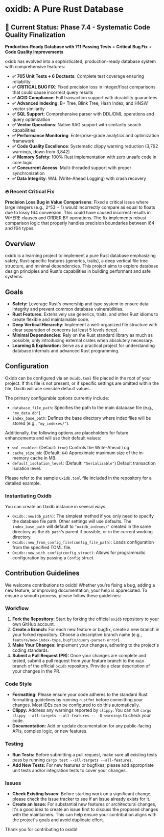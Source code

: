 # oxidb: A Pure Rust Database

## 🎯 Current Status: Phase 7.4 - Systematic Code Quality Finalization

**Production-Ready Database with 711 Passing Tests + Critical Bug Fix + Code Quality Improvements**

oxidb has evolved into a sophisticated, production-ready database system with comprehensive features:

- **✅ 705 Unit Tests + 6 Doctests**: Complete test coverage ensuring reliability
- **✅ CRITICAL BUG FIX**: Fixed precision loss in integer/float comparisons that could cause incorrect query results
- **✅ ACID Compliance**: Full transaction support with durability guarantees  
- **✅ Advanced Indexing**: B+ Tree, Blink Tree, Hash Index, and HNSW vector similarity
- **✅ SQL Support**: Comprehensive parser with DDL/DML operations and query optimization
- **✅ Vector Operations**: Native RAG support with similarity search capabilities
- **✅ Performance Monitoring**: Enterprise-grade analytics and optimization framework
- **✅ Code Quality Excellence**: Systematic clippy warning reduction (3,792 warnings, down from 3,842)
- **✅ Memory Safety**: 100% Rust implementation with zero unsafe code in core logic
- **✅ Concurrent Access**: Multi-threaded support with proper synchronization
- **✅ Data Integrity**: WAL (Write-Ahead Logging) with crash recovery

### 🔥 Recent Critical Fix

**Precision Loss Bug in Value Comparisons**: Fixed a critical issue where large integers (e.g., 2^53 + 1) would incorrectly compare as equal to floats due to lossy f64 conversion. This could have caused incorrect results in WHERE clauses and ORDER BY operations. The fix implements robust comparison logic that properly handles precision boundaries between i64 and f64 types.

## Overview

oxidb is a learning project to implement a pure Rust database emphasizing safety, Rust-specific features (generics, traits), a deep vertical file tree structure, and minimal dependencies. This project aims to explore database design principles and Rust's capabilities in building performant and safe systems.

## Goals

*   **Safety:** Leverage Rust's ownership and type system to ensure data integrity and prevent common database vulnerabilities.
*   **Rust Features:** Extensively use generics, traits, and other Rust idioms to create flexible and maintainable code.
*   **Deep Vertical Hierarchy:** Implement a well-organized file structure with clear separation of concerns (at least 5 levels deep).
*   **Minimal Dependencies:** Rely on the Rust standard library as much as possible, only introducing external crates when absolutely necessary.
*   **Learning & Exploration:** Serve as a practical project for understanding database internals and advanced Rust programming.

## Configuration

Oxidb can be configured via an `Oxidb.toml` file placed in the root of your project. If this file is not present, or if specific settings are omitted within the file, Oxidb will use sensible default values.

The primary configurable options currently include:

*   `database_file_path`: Specifies the path to the main database file (e.g., `"my_data.db"`).
*   `index_base_path`: Defines the base directory where index files will be stored (e.g., `"my_indexes/"`).

Additionally, the following options are placeholders for future enhancements and will use their default values:

*   `wal_enabled`: (Default: `true`) Controls the Write-Ahead Log.
*   `cache_size_mb`: (Default: `64`) Approximate maximum size of the in-memory cache in MB.
*   `default_isolation_level`: (Default: `"Serializable"`) Default transaction isolation level.

Please refer to the sample `Oxidb.toml` file included in the repository for a detailed example.

### Instantiating Oxidb

You can create an Oxidb instance in several ways:

*   `Oxidb::new(db_path)`: The simplest method if you only need to specify the database file path. Other settings will use defaults. The `index_base_path` will default to `"oxidb_indexes/"` created in the same directory as the `db_path`'s parent if possible, or in the current working directory.
*   `Oxidb::new_from_config_file(config_file_path)`: Loads configuration from the specified TOML file.
*   `Oxidb::new_with_config(config_struct)`: Allows for programmatic configuration by passing a `Config` struct.

## Contribution Guidelines

We welcome contributions to oxidb! Whether you're fixing a bug, adding a new feature, or improving documentation, your help is appreciated. To ensure a smooth process, please follow these guidelines:

### Workflow

1.  **Fork the Repository:** Start by forking the official `oxidb` repository to your own GitHub account.
2.  **Create a Branch:** For each new feature or bugfix, create a new branch in your forked repository. Choose a descriptive branch name (e.g., `feature/new-index-type`, `bugfix/query-parser-error`).
3.  **Make Your Changes:** Implement your changes, adhering to the project's coding standards.
4.  **Submit a Pull Request (PR):** Once your changes are complete and tested, submit a pull request from your feature branch to the `main` branch of the official `oxidb` repository. Provide a clear description of your changes in the PR.

### Code Style

*   **Formatting:** Please ensure your code adheres to the standard Rust formatting guidelines by running `rustfmt` before committing your changes. Most IDEs can be configured to do this automatically.
*   **Clippy:** Address any warnings reported by `clippy`. You can run `cargo clippy --all-targets --all-features -- -D warnings` to check your code.
*   **Documentation:** Add or update documentation for any public-facing APIs, complex logic, or new features.

### Testing

*   **Run Tests:** Before submitting a pull request, make sure all existing tests pass by running `cargo test --all-targets --all-features`.
*   **Add New Tests:** For new features or bugfixes, please add appropriate unit tests and/or integration tests to cover your changes.

### Issues

*   **Check Existing Issues:** Before starting work on a significant change, please check the issue tracker to see if an issue already exists for it.
*   **Create an Issue:** For substantial new features or architectural changes, it's a good idea to create an issue first to discuss the proposed changes with the maintainers. This can help ensure your contribution aligns with the project's goals and avoid duplicate effort.

Thank you for contributing to oxidb!
